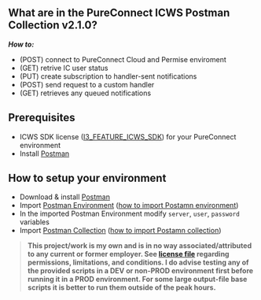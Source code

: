 ## What are in the PureConnect ICWS Postman Collection v2.1.0? 
***How to:***
- (POST) connect to PureConnect Cloud and Permise enviroment
- (GET) retrive IC user status
- (PUT) create subscription to handler-sent notifications
- (POST) send request to a custom handler
- (GET) retrieves any queued notifications

## Prerequisites
- ICWS SDK license ([I3_FEATURE_ICWS_SDK](https://help.genesys.com/pureconnect/mergedProjects/wh_tr/mergedProjects/wh_tr_icws_sdk_icg/desktop/what_is_the_icws_sdk.htm)) for your PureConnect environment
- Install [Postman](https://www.postman.com/downloads/)

## How to setup your environment
- Download & install [Postman](https://www.postman.com/downloads/)
- Import [Postman Environment](pureconnect-icws.postman_environment.json) ([how to import Postamn environment](https://www.youtube.com/watch?v=bzquMXmCLUQ))
- In the imported Postman Environment modify ```server```, ```user```, ```password``` variables
- Import [Postman Collection](pureconnect-icws.postman_collection.json) ([how to import Postamn collection](https://learning.postman.com/docs/getting-started/importing-and-exporting-data/#importing-postman-data))


> **This project/work is my own and is in no way associated/attributed to any current or former employer. See [license file](LICENSE) regarding permissions, limitations, and  conditions. I do advise testing any of the provided scripts in a DEV or non-PROD environment first before running it in a PROD environment. For some large output-file base scripts it is better to run them outside of the peak hours.**
